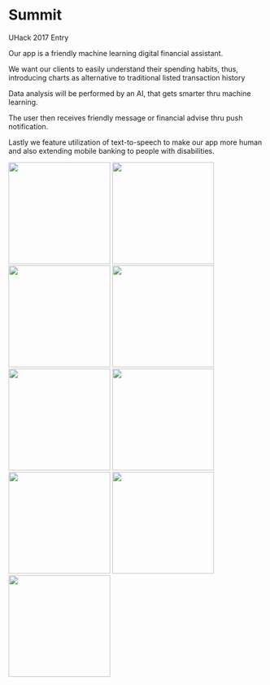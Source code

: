 # Summit
UHack 2017 Entry


Our app is a friendly machine learning digital financial assistant.

We want our clients to easily understand their spending habits, thus, introducing charts as alternative to traditional listed transaction history

Data analysis will be performed by an AI, that gets smarter thru machine learning.

The user then receives friendly message or financial advise thru push notification.

Lastly we feature utilization of text-to-speech to make our app more human and also extending mobile banking to people with disabilities.

<img src="http://cherrypaperdesigns.com/uhack/Screenshot_20171207-134547.png" width="200"> <img src="http://cherrypaperdesigns.com/uhack/Screenshot_20171207-134601.png" width="200"> <img src="http://cherrypaperdesigns.com/uhack/Screenshot_20171207-134613.png" width="200"> <img src="http://cherrypaperdesigns.com/uhack/Screenshot_20171207-134637.png" width="200"> <img src="http://cherrypaperdesigns.com/uhack/Screenshot_20171207-134642.png" width="200"> <img src="http://cherrypaperdesigns.com/uhack/Screenshot_20171207-134650.png" width="200"> <img src="http://cherrypaperdesigns.com/uhack/Screenshot_20171207-134704.png" width="200"> <img src="http://cherrypaperdesigns.com/uhack/Screenshot_20171207-134713.png" width="200"> <img src="http://cherrypaperdesigns.com/uhack/Screenshot_20171207-134727.png" width="200">
